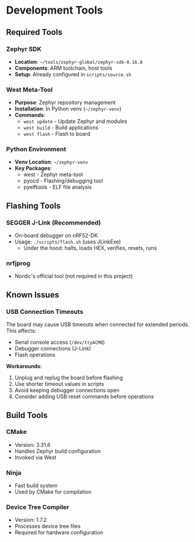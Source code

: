 # Development Tools

## Required Tools

### Zephyr SDK
- **Location**: `~/tools/zephyr-global/zephyr-sdk-0.16.8`
- **Components**: ARM toolchain, host tools
- **Setup**: Already configured in `scripts/source.sh`

### West Meta-Tool
- **Purpose**: Zephyr repository management
- **Installation**: In Python venv (`~/zephyr-venv`)
- **Commands**:
  - `west update` - Update Zephyr and modules
  - `west build` - Build applications
  - `west flash` - Flash to board

### Python Environment
- **Venv Location**: `~/zephyr-venv`
- **Key Packages**:
  - west - Zephyr meta-tool
  - pyocd - Flashing/debugging tool
  - pyelftools - ELF file analysis

## Flashing Tools

### SEGGER J-Link (Recommended)
- On-board debugger on nRF52-DK
- Usage: `./scripts/flash.sh` (uses JLinkExe)
  - Under the hood: halts, loads HEX, verifies, resets, runs

### nrfjprog
- Nordic's official tool (not required in this project)


## Known Issues

### USB Connection Timeouts
The board may cause USB timeouts when connected for extended periods. This affects:
- Serial console access (`/dev/ttyACM0`)
- Debugger connections (J-Link)
- Flash operations

**Workarounds**:
1. Unplug and replug the board before flashing
2. Use shorter timeout values in scripts
3. Avoid keeping debugger connections open
4. Consider adding USB reset commands before operations

## Build Tools

### CMake
- Version: 3.31.6
- Handles Zephyr build configuration
- Invoked via West

### Ninja
- Fast build system
- Used by CMake for compilation

### Device Tree Compiler
- Version: 1.7.2
- Processes device tree files
- Required for hardware configuration
